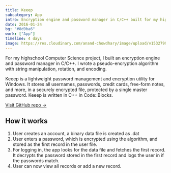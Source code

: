 ```yaml
---
title: Keeep
subcategory: App
intro: Encryption engine and password manager in C/C++ built for my highschool Computer Science class.
date: 2016-01-24
bg: "#8d9ba6"
work: ["App"]
timeline: 4 days
image: https://res.cloudinary.com/anand-chowdhary/image/upload/v1532799282/portfolio/keeep_2x.png
---
```


For my highschool Computer Science project, I built an encryption engine and password manager in C/C++. I wrote a pseudo-encryption algorithm with string manipulation, rotation, and encoding.

Keeep is a lightweight password management and encryption utility for Windows. It stores all usernames, passwords, credit cards, free-form notes, and more, in a securely encrypted file, protected by a single master password. Keeep is written in C++ in Code::Blocks.

[Visit GitHub repo &rarr;](https://github.com/AnandChowdhary/keeep)

## How it works

1. User creates an account, a binary data file is created as <username>.dat
2. User enters a password, which is encrypted using the algorithm, and stored as the first record in the user file.
3. For logging in, the app looks for the data file and fetches the first record. It decrypts the password stored in the first record and logs the user in if the passwords match.
4. User can now view all records or add a new record.

<div class="two-images">
	<div><img alt="" src="/images/projects/keeep/1.jpg"></div>
	<div><img alt="" src="/images/projects/keeep/2.jpg"></div>
</div>
<div class="two-images">
	<div><img alt="" src="/images/projects/keeep/3.jpg"></div>
	<div><img alt="" src="/images/projects/keeep/4.jpg"></div>
</div>
<div class="two-images">
	<div><img alt="" src="/images/projects/keeep/5.jpg"></div>
	<div><img alt="" src="/images/projects/keeep/6.jpg"></div>
</div>
<div class="two-images">
	<div><img alt="" src="/images/projects/keeep/7.jpg"></div>
</div>